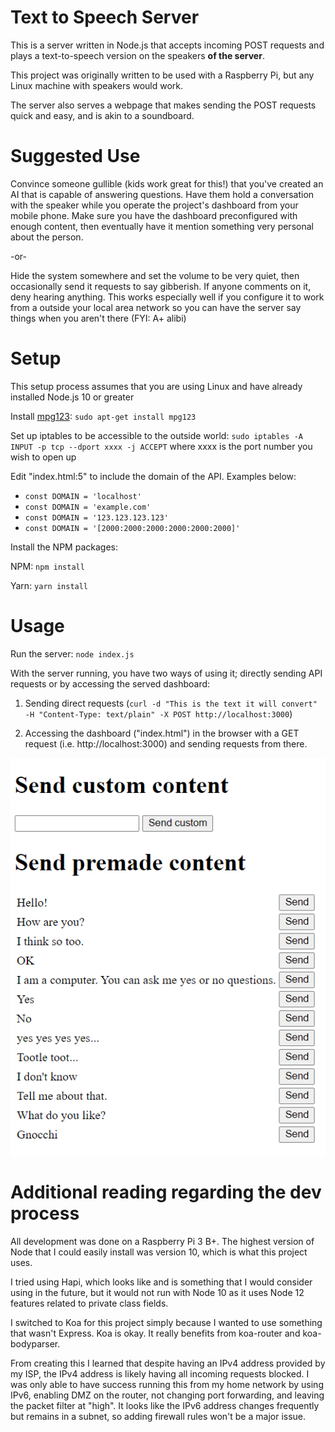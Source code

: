 # Text to Speech Server

This is a server written in Node.js that accepts incoming POST requests and plays a text-to-speech version on the speakers __of the server__. 

This project was originally written to be used with a Raspberry Pi, but any Linux machine with speakers would work.

The server also serves a webpage that makes sending the POST requests quick and easy, and is akin to a soundboard.

# Suggested Use

Convince someone gullible (kids work great for this!) that you've created an AI that is capable of answering questions. Have them hold a conversation with the speaker while you operate the project's dashboard from your mobile phone. Make sure you have the dashboard preconfigured with enough content, then eventually have it mention something very personal about the person.

-or-

Hide the system somewhere and set the volume to be very quiet, then occasionally send it requests to say gibberish. If anyone comments on it, deny hearing anything. This works especially well if you configure it to work from a outside your local area network so you can have the server say things when you aren't there (FYI: A+ alibi)

# Setup
This setup process assumes that you are using Linux and have already installed Node.js 10 or greater

Install [mpg123](mpg123.org):
`sudo apt-get install mpg123`

Set up iptables to be accessible to the outside world:
`sudo iptables -A INPUT -p tcp --dport xxxx -j ACCEPT` where xxxx is the port number you wish to open up

Edit "index.html:5" to include the domain of the API. Examples below:
 - `const DOMAIN = 'localhost'`
 - `const DOMAIN = 'example.com'`
 - `const DOMAIN = '123.123.123.123'`
 - `const DOMAIN = '[2000:2000:2000:2000:2000:2000]'`

Install the NPM packages:

NPM: `npm install`

Yarn: `yarn install`

# Usage
Run the server:
`node index.js`

With the server running, you have two ways of using it; directly sending API requests or by accessing the served dashboard:

1) Sending direct requests (`curl -d "This is the text it will convert" -H "Content-Type: text/plain" -X POST http://localhost:3000`)

2) Accessing the dashboard ("index.html") in the browser with a GET request (i.e. http://localhost:3000) and sending requests from there.

![Dashboard image](readme-dashboard.png?raw=true "Dashboard image")

# Additional reading regarding the dev process
All development was done on a Raspberry Pi 3 B+. The highest version of Node that I could easily install was version 10, which is what this project uses.

I tried using Hapi, which looks like and is something that I would consider using in the future, but it would not run with Node 10 as it uses Node 12 features related to private class fields.

I switched to Koa for this project simply because I wanted to use something that wasn't Express. Koa is okay. It really benefits from koa-router and koa-bodyparser.

From creating this I learned that despite having an IPv4 address provided by my ISP, the IPv4 address is likely having all incoming requests blocked. I was only able to have success running this from my home network by using IPv6, enabling DMZ on the router, not changing port forwarding, and leaving the packet filter at "high". It looks like the IPv6 address changes frequently but remains in a subnet, so adding firewall rules won't be a major issue.
